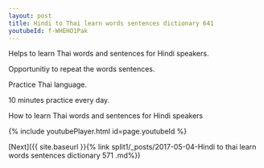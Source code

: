 ```yaml
---
layout: post
title: Hindi to Thai learn words sentences dictionary 641 
youtubeId: f-WHEHO1Pak
---
```

 
 
Helps to learn Thai words and sentences for Hindi speakers.

Opportunitiy to repeat the words sentences. 

Practice Thai language. 
 
10 minutes practice every day. 
 
How to learn Thai words and sentences for Hindi speakers 
 
{% include youtubePlayer.html id=page.youtubeId %}
 
 
[Next]({{ site.baseurl }}{% link  split1/_posts/2017-05-04-Hindi to thai learn words sentences dictionary 571 .md%})
 
